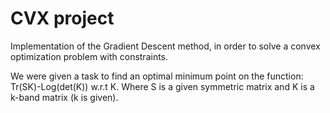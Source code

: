 # CVX project
Implementation of the Gradient Descent method, in order to solve a convex optimization problem with constraints.

We were given a task to find an optimal minimum point on the function:
Tr(SK)-Log(det(K)) w.r.t K.
Where S is a given symmetric matrix and K is a k-band matrix (k is given). 
